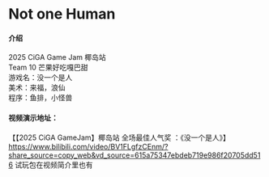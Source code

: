 # Not one Human

#### 介绍
2025 CiGA Game Jam 椰岛站<br>
Team 10 芒果好吃嘎巴甜<br>
游戏名：没一个是人<br>
美术：来福，浪仙<br>
程序：鱼排，小怪兽<br>

#### 视频演示地址：
【【2025 CiGA GameJam】椰岛站 全场最佳人气奖 ：《没一个是人》】 https://www.bilibili.com/video/BV1FLgfzCEnm/?share_source=copy_web&vd_source=615a75347ebdeb719e986f20705dd516
试玩包在视频简介里也有
